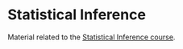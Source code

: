 # Statistical Inference
Material related to the [Statistical Inference course](https://www.coursera.org/learn/statistical-inference).
